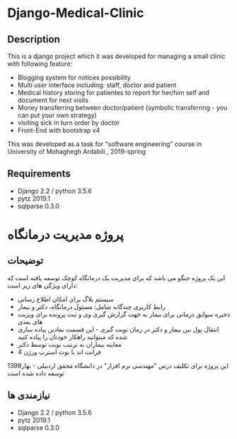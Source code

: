 # Django-Medical-Clinic
## Description
This is a django project which it was developed for managing a small clinic with following feature:
- Blogging system for notices possibility
- Multi user interface including: staff, doctor and patient
- Medical history storing for patientes to report for her/him self and document for next visits
- Money transferring between doctor/patient (symbolic transferring - you can put your own strategy)
- visiting sick in turn order by doctor
- Front-End with bootstrap v4

This was developed as a task for "software engineering" course in University of Mohaghegh Ardabili , 2019-spring

## Requirements
- Django 2.2 / python 3.5.6
- pytz 2019.1
- sqlparse 0.3.0


# پروژه مدیریت درمانگاه
## توضیحات
این یک پروژه جنگو می باشد که برای مدیریت یک درمانگاه کوچک توسعه یافته است که دارای ویژگی های زیر است:
- سیستم بلاگ برای امکان اطلاع رسانی
- رابط کاربری چندگانه شامل: مسئول درمانگاه، دکتر و بیمار
- ذخیره سوابق درمانی برای بیمار به جهت گزارش گیری وی و ثبت پرونده برای ویزیت های بعدی
- انتقال پول بین بیمار و دکتر در زمان نوبت گیری - این قسمت نمادین پیاده سازی شده که میتوانید راهکار خودتان را پیاده کنید
- معاینه بیماران به ترتیب نوبت توسط دکتر
- فرانت اند با بوت استرپ ورژن 4

این پروژه برای تکلیف درس "مهندسی نرم افزار" در دانشگاه محقق اردبیلی - بهار1398 توسعه داده شده است

## نیازمندی ها
- Django 2.2 / python 3.5.6
- pytz 2019.1
- sqlparse 0.3.0
